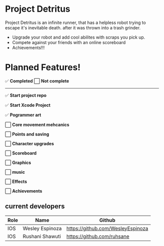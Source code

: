 # Project Detritus

Project Detritus is an infinite runner, that has a helpless robot trying to escape it's inevitable death. after it was thrown into a trash grinder.

  - Upgrade your robot and add cool abilites with scraps you pick up.
  - Compete against your friends with an online scoreboard
  - Achievements!!!

# Planned Features!
✅ **Completed** ⬜ **Not complete**

----------------------------------------------
 
✅ **Start project repo**

✅ **Start Xcode Project**

✅ **Pogrammer art**

⬜ **Core movement mehcanics**

⬜ **Points and saving**

⬜ **Character upgrades**

⬜ **Scoreboard**

⬜ **Graphics**

⬜ **music**

⬜ **Effects**

⬜ **Achievements**
 
 ## current developers
| Role | Name | Github |
| ------ | ------ | ------ |
| IOS | Wesley Espinoza | https://github.com/WesleyEspinoza|
| IOS | Rushani Shawuti | https://github.com/ruhsane |

